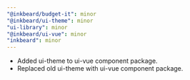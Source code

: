 ```yaml
---
"@inkbeard/budget-it": minor
"@inkbeard/ui-theme": minor
"ui-library": minor
"@inkbeard/ui-vue": minor
"inkbeard": minor
---
```


- Added ui-theme to ui-vue component package.
- Replaced old ui-theme with ui-vue component package.

